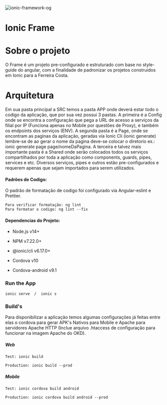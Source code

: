 ![ionic-framework-og](/uploads/4090368b1c3f6aa2ff80f640569b7c2a/ionic-framework-og.png)

# Ionic Frame

# Sobre o projeto


O Frame é um projeto pre-configurado e estruturado com base no style-guide do angular, com a finalidade de padronizar os projetos construidos em Ionic para a Ferreira Costa.

# Arquitetura

Em sua pasta principal a SRC temos a pasta APP onde deverá estar todo o codigo da aplicação, que por sua vez possui 3 pastas. A primeira é a Config onde se encontra a configuração que pega a URL de acesso a serviços da filial por IP (Funciona apenas no Mobile por questões de Proxy), e também os endpoints dos serviços (ENV). A segunda pasta é a Page, onde se encontram as paginas da aplicação, geradas via Ionic Cli (ionic generate) lembre-se de ao gerar o nome da pagina deve-se colocar o diretorio ex.: ionic generate page page/nomeDaPagina. A terceira e talvez mais importante pasta é a Shared onde serão colocados todos os serviços compartilhados por toda a aplicação como components, guards, pipes, services e etc. Diversos serviços, pipes e outros estão pre-configurados e requerem apenas que sejam importados para serem utilizados.

#### Padrões de Codigo:

O padrão de formatação de codigo foi configurado via Angular-eslint e Prettier. 
```
Para verificar formatação: ng lint
Para formatar o codigo: ng lint --fix
```

#### Dependencias do Projeto:

- Node.js v14+

- NPM v7.22.0+

- @ionic/cli v6.17.0+

- Cordova v10

- Cordova-android v9.1

### Run the App
```
ionic serve  /  ionic s
```

### Build's

Para disponibilizar a aplicação temos algumas configurações já feitas entre elas o cordova para gerar APK's Nativos para Mobile e Apache para servidores Apache HTTP (Inclue arquivo .htaccess de configuração para funcionar na imagem Apache do OKD).

##### Web
```
Test: ionic build

Production: ionic build --prod
```

##### Mobile
```
Test: ionic cordova build android

Production: ionic cordova build android --prod
```
